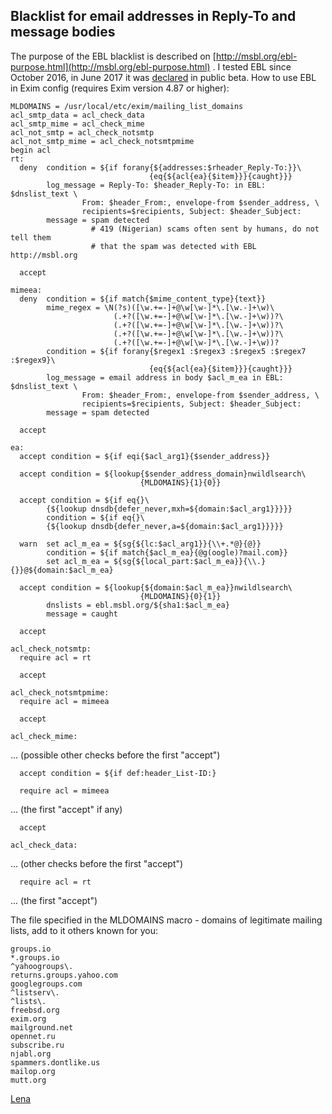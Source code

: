 ## Blacklist for email addresses in Reply-To and message bodies
The purpose of the EBL blacklist is described on [http://msbl.org/ebl-purpose.html](http://msbl.org/ebl-purpose.html) . I tested EBL since October 2016, in June 2017 it was [declared](https://spammers.dontlike.us/mailman/private/list/2017-June/010493.html) in public beta. How to use EBL in Exim config (requires Exim version 4.87 or higher):

    MLDOMAINS = /usr/local/etc/exim/mailing_list_domains
    acl_smtp_data = acl_check_data
    acl_smtp_mime = acl_check_mime
    acl_not_smtp = acl_check_notsmtp
    acl_not_smtp_mime = acl_check_notsmtpmime
    begin acl
    rt:
      deny  condition = ${if forany{${addresses:$rheader_Reply-To:}}\
                                   {eq{${acl{ea}{$item}}}{caught}}}
            log_message = Reply-To: $header_Reply-To: in EBL: $dnslist_text \
                    From: $header_From:, envelope-from $sender_address, \
                    recipients=$recipients, Subject: $header_Subject:
            message = spam detected
                      # 419 (Nigerian) scams often sent by humans, do not tell them
                      # that the spam was detected with EBL http://msbl.org
    
      accept
    
    mimeea:
      deny  condition = ${if match{$mime_content_type}{text}}
            mime_regex = \N(?s)([\w.+=-]+@\w[\w-]*\.[\w.-]+\w)\
                           (.+?([\w.+=-]+@\w[\w-]*\.[\w.-]+\w))?\
                           (.+?([\w.+=-]+@\w[\w-]*\.[\w.-]+\w))?\
                           (.+?([\w.+=-]+@\w[\w-]*\.[\w.-]+\w))?\
                           (.+?([\w.+=-]+@\w[\w-]*\.[\w.-]+\w))?
            condition = ${if forany{$regex1 :$regex3 :$regex5 :$regex7 :$regex9}\
                                   {eq{${acl{ea}{$item}}}{caught}}}
            log_message = email address in body $acl_m_ea in EBL: $dnslist_text \
                    From: $header_From:, envelope-from $sender_address, \
                    recipients=$recipients, Subject: $header_Subject:
            message = spam detected
    
      accept
    
    ea:
      accept condition = ${if eqi{$acl_arg1}{$sender_address}}

      accept condition = ${lookup{$sender_address_domain}nwildlsearch\
                                 {MLDOMAINS}{1}{0}}
    
      accept condition = ${if eq{}\
    		{${lookup dnsdb{defer_never,mxh=${domain:$acl_arg1}}}}}
            condition = ${if eq{}\
    		{${lookup dnsdb{defer_never,a=${domain:$acl_arg1}}}}}
    
      warn  set acl_m_ea = ${sg{${lc:$acl_arg1}}{\\+.*@}{@}}
            condition = ${if match{$acl_m_ea}{@g(oogle)?mail.com}}
            set acl_m_ea = ${sg{${local_part:$acl_m_ea}}{\\.}{}}@${domain:$acl_m_ea}
    
      accept condition = ${lookup{${domain:$acl_m_ea}}nwildlsearch\
                                 {MLDOMAINS}{0}{1}}
            dnslists = ebl.msbl.org/${sha1:$acl_m_ea}
            message = caught
    
      accept
    
    acl_check_notsmtp:
      require acl = rt
    
      accept
    
    acl_check_notsmtpmime:
      require acl = mimeea
    
      accept
    
    acl_check_mime:

... (possible other checks before the first "accept")

      accept condition = ${if def:header_List-ID:}
    
      require acl = mimeea

... (the first "accept" if any)

      accept
    
    acl_check_data:

... (other checks before the first "accept")

      require acl = rt

... (the first "accept")

The file specified in the MLDOMAINS macro - domains of legitimate mailing lists, add to it others known for you:

    groups.io
    *.groups.io
    ^yahoogroups\.
    returns.groups.yahoo.com
    googlegroups.com
    ^listserv\.
    ^lists\.
    freebsd.org
    exim.org
    mailground.net
    opennet.ru
    subscribe.ru
    njabl.org
    spammers.dontlike.us
    mailop.org
    mutt.org

[Lena](Lena)